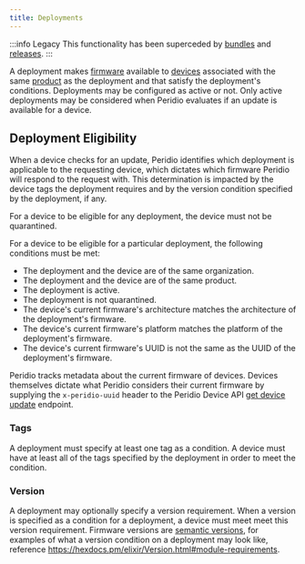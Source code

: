 ```yaml
---
title: Deployments
---
```


:::info Legacy
This functionality has been superceded by [bundles](bundles) and [releases](releases).
:::

A deployment makes [firmware](firmware) available to [devices](devices) associated with the same [product](products) as the deployment and that satisfy the deployment's conditions. Deployments may be configured as active or not. Only active deployments may be considered when Peridio evaluates if an update is available for a device.

## Deployment Eligibility

When a device checks for an update, Peridio identifies which deployment is applicable to the requesting device, which dictates which firmware Peridio will respond to the request with. This determination is impacted by the device tags the deployment requires and by the version condition specified by the deployment, if any.

For a device to be eligible for any deployment, the device must not be quarantined.

For a device to be eligible for a particular deployment, the following conditions must be met:

- The deployment and the device are of the same organization.
- The deployment and the device are of the same product.
- The deployment is active.
- The deployment is not quarantined.
- The device's current firmware's architecture matches the architecture of the deployment's firmware.
- The device's current firmware's platform matches the platform of the deployment's firmware.
- The device's current firmware's UUID is not the same as the UUID of the deployment's firmware.

Peridio tracks metadata about the current firmware of devices. Devices themselves dictate what Peridio considers their current firmware by supplying the `x-peridio-uuid` header to the Peridio Device API [get device update](/device-api#tag/Devices/paths/~1device~1update/get) endpoint.

### Tags

A deployment must specify at least one tag as a condition. A device must have at least all of the tags specified by the deployment in order to meet the condition.

### Version

A deployment may optionally specify a version requirement. When a version is specified as a condition for a deployment, a device must meet meet this version requirement. Firmware versions are [semantic versions](https://semver.org/spec/v2.0.0.html), for examples of what a version condition on a deployment may look like, reference https://hexdocs.pm/elixir/Version.html#module-requirements.
